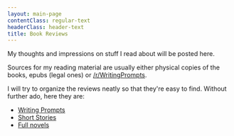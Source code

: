 ```yaml
---
layout: main-page
contentClass: regular-text
headerClass: header-text
title: Book Reviews
---
```


My thoughts and impressions on stuff I read about will be posted here.

Sources for my reading material are usually either physical copies of the books, epubs (legal ones) or [/r/WritingPrompts](https://www.reddit.com/r/WritingPrompts/).

I will try to organize the reviews neatly so that they're easy to find. Without further ado, here they are:

- [Writing Prompts](writing-prompts/)
- [Short Stories](short-stories/)
- [Full novels](full-novels/)
